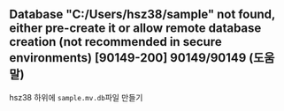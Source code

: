 ## Database "C:/Users/hsz38/sample" not found, either pre-create it or allow remote database creation (not recommended in secure environments) [90149-200] 90149/90149 (도움말)
hsz38 하위에 `sample.mv.db`파일 만들기
